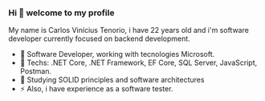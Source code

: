 ### Hi 👋 welcome to my profile

My name is Carlos Vinícius Tenorio, i have 22 years old and i'm software developer currently focused on backend development.

- 💼 Software Developer, working with tecnologies Microsoft.
- 💬 Techs: .NET Core, .NET Framework, EF Core, SQL Server, JavaScript, Postman.
- 🌱 Studying SOLID principles and software architectures
- ⚡ Also, i have experience as a software tester.

